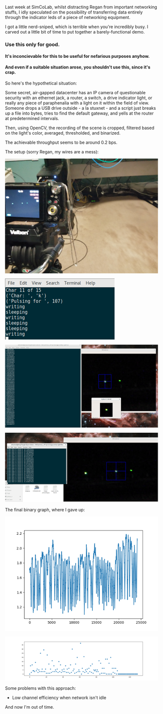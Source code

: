 Last week at SimCoLab, whilst distracting Regan from important networking stuffs, I idly speculated on the possibility of transferring data 
entirely through the indicator leds of a piece of networking equipment.

I got a little nerd-sniped, which is terrible when you're incredibly busy. I carved out a little bit of time to put together a barely-functional demo.

### Use this only for good.
#### It's inconcievable for this to be useful for nefarious purposes anyhow.
#### And even if a suitable situation arose, you shouldn't use this, since it's crap.

So here's the hypothetical situation:

Some secret, air-gapped datacenter has an IP camera of questionable security with an ethernet jack, a router, a switch, a drive indicator light, or really
any piece of paraphenalia with a light on it within the field of view. Someone drops a USB drive outside - a la stuxnet - and a script just breaks up a file into bytes, tries to find the default gateway, and yells at the router
at predetermined intervals. 

Then, using OpenCV, the recording of the scene is cropped, filtered based on the light's color, averaged, thresholded, and binarized.

The achievable throughput seems to be around 0.2 bps.

The setup (sorry Regan, my wires are a mess):

![alt text](media/setup.jpg)

![alt text](media/tx.png)

![alt text](media/rx2.png)

![alt text](media/rx.png)

The final binary graph, where I gave up:

![alt text](media/figure_1.png)

![alt text](media/figure_2.png)

Some problems with this approach:

* Low channel efficiency when network isn't idle

And now I'm out of time.


